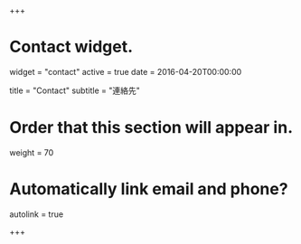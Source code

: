 +++
# Contact widget.
widget = "contact"
active = true
date = 2016-04-20T00:00:00

title = "Contact"
subtitle = "連絡先"

# Order that this section will appear in.
weight = 70

# Automatically link email and phone?
autolink = true

+++
